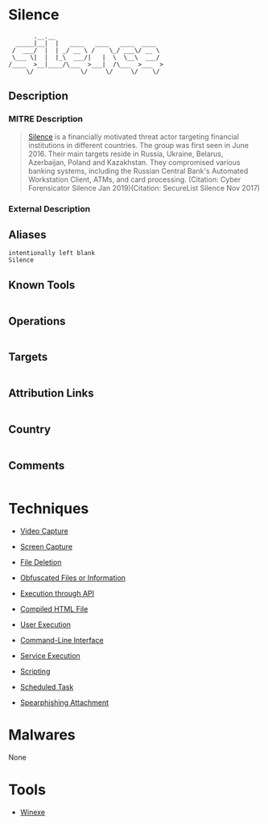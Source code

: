 
# Silence

```
       .__.__                              
  _____|__|  |   ____   ____   ____  ____  
 /  ___/  |  | _/ __ \ /    \_/ ___\/ __ \ 
 \___ \|  |  |_\  ___/|   |  \  \__\  ___/ 
/____  >__|____/\___  >___|  /\___  >___  >
     \/             \/     \/     \/    \/ 

```

## Description

### MITRE Description

> [Silence](https://attack.mitre.org/groups/G0091) is a financially motivated threat actor targeting financial institutions in different countries. The group was first seen in June 2016. Their main targets reside in Russia, Ukraine, Belarus, Azerbaijan, Poland and Kazakhstan. They compromised various banking systems, including the Russian Central Bank's Automated Workstation Client, ATMs, and card processing. (Citation: Cyber Forensicator Silence Jan 2019)(Citation: SecureList Silence Nov 2017) 

### External Description

> 

## Aliases

```
intentionally left blank
Silence
```

## Known Tools

```

```

## Operations

```

```

## Targets

```

```

## Attribution Links

```

```

## Country

```

```

## Comments

```

```

# Techniques


* [Video Capture](../techniques/Video-Capture.md)

* [Screen Capture](../techniques/Screen-Capture.md)
    
* [File Deletion](../techniques/File-Deletion.md)
    
* [Obfuscated Files or Information](../techniques/Obfuscated-Files-or-Information.md)
    
* [Execution through API](../techniques/Execution-through-API.md)
    
* [Compiled HTML File](../techniques/Compiled-HTML-File.md)
    
* [User Execution](../techniques/User-Execution.md)
    
* [Command-Line Interface](../techniques/Command-Line-Interface.md)
    
* [Service Execution](../techniques/Service-Execution.md)
    
* [Scripting](../techniques/Scripting.md)
    
* [Scheduled Task](../techniques/Scheduled-Task.md)
    
* [Spearphishing Attachment](../techniques/Spearphishing-Attachment.md)
    

# Malwares

None

# Tools


* [Winexe](../tools/Winexe.md)

